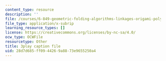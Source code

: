 ```yaml
---
content_type: resource
description: ''
file: /courses/6-849-geometric-folding-algorithms-linkages-origami-polyhedra-fall-2012/28d7d685ff0944269a8873e9655250a4_yIjTCMlIgpU.srt
file_type: application/x-subrip
learning_resource_types: []
license: https://creativecommons.org/licenses/by-nc-sa/4.0/
ocw_type: OCWFile
resourcetype: Other
title: 3play caption file
uid: 28d7d685-ff09-4426-9a88-73e9655250a4
---
```

